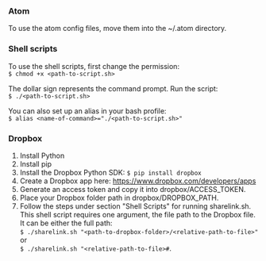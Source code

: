 ### Atom ###
To use the atom config files, move them into the ~/.atom directory.

### Shell scripts ###
To use the shell scripts, first change the permission:  
`$ chmod +x <path-to-script.sh>`

The dollar sign represents the command prompt. Run the script:  
`$ ./<path-to-script.sh>`

You can also set up an alias in your bash profile:  
`$ alias <name-of-command>="./<path-to-script.sh>"`

### Dropbox ###
1. Install Python
2. Install pip
3. Install the Dropbox Python SDK: `$ pip install dropbox`
4. Create a Dropbox app here: https://www.dropbox.com/developers/apps
5. Generate an access token and copy it into dropbox/ACCESS_TOKEN.
6. Place your Dropbox folder path in dropbox/DROPBOX_PATH.
7. Follow the steps under section "Shell Scripts" for running sharelink.sh. This shell script requires one argument, the file path to the Dropbox file. It can be either the full path:  
`$ ./sharelink.sh "<path-to-dropbox-folder>/<relative-path-to-file>"`  
or  
`$ ./sharelink.sh "<relative-path-to-file>#`.
